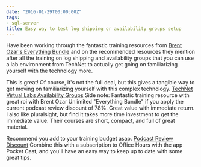 ```yaml
---
date: "2016-01-29T00:00:00Z"
tags:
- sql-server
title: Easy way to test log shipping or availability groups setup
---
```


Have been working through the fantastic training resources from [Brent Ozar's Everything Bundle](http://bit.ly/learnlotsofstuff) and on the recommended resources they mention after all the training on log shipping and availability groups that you can use a lab environment from TechNet to actually get going on familiarizing yourself with the technology more.

This is great! Of course, it's not the full deal, but this gives a tangible way to get moving on familiarizing yourself with this complex technology.
[TechNet Virtual Labs Availability Groups](http://bit.ly/1WRXAQj)
Side note: Fantastic training resource with great roi with Brent Ozar Unlimited "Everything Bundle" if you apply the current podcast review discount of 78%. Great value with immediate return. I also like pluralsight, but find it takes more time investment to get the immediate value. Their courses are short, compact, and full of great material.

Recommend you add to your training budget asap. [Podcast Review Discount](http://bit.ly/1WRXNmx)
Combine this with a subscription to Office Hours with the app Pocket Cast, and you'll have an easy way to keep up to date with some great tips.
